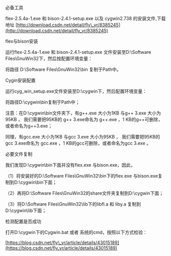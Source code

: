 必备工具

flex-2.5.4a-1.exe   和  bison-2.4.1-setup.exe   以及 cygwin2.738 的安装文件,下载地址 [http://download.csdn.net/detail/fly\_yr/8385245](http://download.csdn.net/detail/fly_yr/8385245)

flex与bison安装

运行flex-2.5.4a-1.exe  和  bison-2.4.1-setup.exe 文件安装至D:\Software Files\GnuWin32下，然后按配置环境变量：

将路径 D:\Software Files\GnuWin32\bin 复制于Path中。

Cygin安装配置

运行cyg\_win\_setup.exe文件安装至D:\cygwin下，然后配置环境变量：

将路径D:\cygwin\bin复制于Path中；

注意：在D:\cygwin\bin文件夹下，有g++.exe 大小为1KB   与g++ 3.exe 大小为95KB ， 我们需要把95KB的 g++ 3.exe命名为 g++.exe ，1 KB的g++可删除，或者命名为g++3.exe；

同理，有gcc.exe 大小为1KB   与gcc 3.exe 大小为95KB ， 我们需要把95KB的 gcc 3.exe命名为 gcc.exe ，1 KB的gcc可删除，或者命名为gcc 3.exe 。

必要文件复制

我们发现D:\cygwin\bin下面并没有flex.exe 与bison.exe，因此，

（1）将安装好的D:\Software Files\GnuWin32\bin下的flex.exe 与bison.exe复制到D:\cygwin\bin下面；

（2）再将D:\Software Files\GnuWin32的share文件夹复制到D:\cygwin下面；

（3）将D:\Software Files\GnuWin32\lib下的libfl.a 和 liby.a 复制到D:\cygwin\lib下面；

检测配置是否成功

打开D:\cygwin下的Cygwin.bat 或者 系统的cmd，按照以下方式检验：

[https://blog.csdn.net/fly\_yr/article/details/43015189](https://blog.csdn.net/fly_yr/article/details/43015189)

